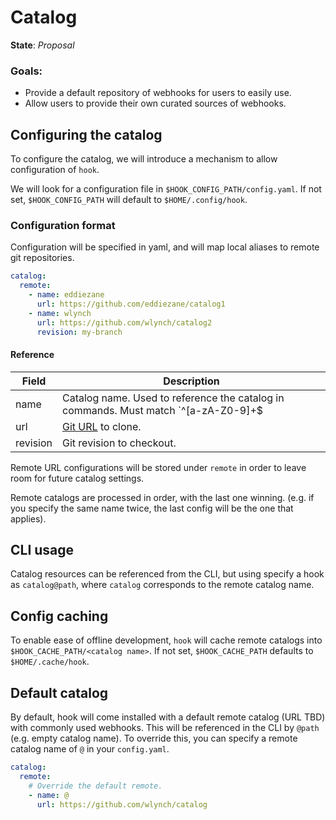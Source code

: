 # Catalog

**State**: *Proposal*

### Goals:
* Provide a default repository of webhooks for users to easily use.
* Allow users to provide their own curated sources of webhooks.

## Configuring the catalog

To configure the catalog, we will introduce a mechanism to allow configuration
of `hook`.

We will look for a configuration file in `$HOOK_CONFIG_PATH/config.yaml`. If
not set, `$HOOK_CONFIG_PATH` will default to `$HOME/.config/hook`.

### Configuration format

Configuration will be specified in yaml, and will map local aliases to remote
git repositories.

```yaml
catalog:
  remote:
    - name: eddiezane
      url: https://github.com/eddiezane/catalog1
    - name: wlynch
      url: https://github.com/wlynch/catalog2
      revision: my-branch
```

#### Reference

Field    | Description
---------|------------
name     | Catalog name. Used to reference the catalog in commands. Must match `^[a-zA-Z0-9]+$|^@$`
url      | [Git URL](https://git-scm.com/docs/git-clone#_git_urls_a_id_urls_a) to clone.
revision | Git revision to checkout.

Remote URL configurations will be stored under `remote` in order to leave room
for future catalog settings.

Remote catalogs are processed in order, with the last one winning. (e.g. if you
specify the same name twice, the last config will be the one that applies).

## CLI usage

Catalog resources can be referenced from the CLI, but using specify a hook as
`catalog@path`, where `catalog` corresponds to the remote catalog name.

## Config caching

To enable ease of offline development, `hook` will cache remote catalogs into
`$HOOK_CACHE_PATH/<catalog name>`. If not set, `$HOOK_CACHE_PATH` defaults to
`$HOME/.cache/hook`.

## Default catalog

By default, hook will come installed with a default remote catalog (URL TBD)
with commonly used webhooks. This will be referenced in the CLI by `@path`
(e.g. empty catalog name). To override this, you can specify a remote catalog
name of `@` in your `config.yaml`.

```yaml
catalog:
  remote:
    # Override the default remote.
    - name: @
      url: https://github.com/wlynch/catalog
```
